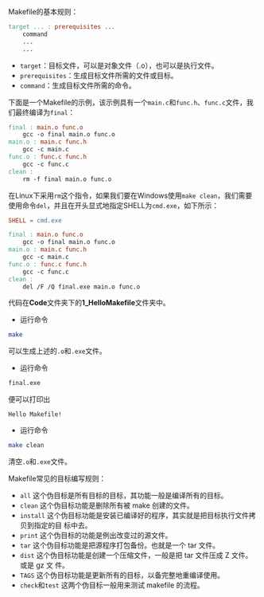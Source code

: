 Makefile的基本规则：

```makefile
target ... : prerequisites ...
    command
    ...
    ...
```

+ `target`：目标文件，可以是对象文件（.o），也可以是执行文件。
+ `prerequisites`：生成目标文件所需的文件或目标。
+ `command`：生成目标文件所需的命令。

下面是一个Makefile的示例，该示例具有一个`main.c`和`func.h`、`func.c`文件，我们最终编译为`final`：

```makefile
final : main.o func.o
    gcc -o final main.o func.o
main.o : main.c func.h
    gcc -c main.c
func.o : func.c func.h
    gcc -c func.c
clean :
    rm -f final main.o func.o
```

在Linux下采用`rm`这个指令，如果我们要在Windows使用`make clean`，我们需要使用命令`del`，并且在开头显式地指定SHELL为`cmd.exe`，如下所示：

```makefile
SHELL = cmd.exe

final : main.o func.o
	gcc -o final main.o func.o
main.o : main.c func.h
	gcc -c main.c 
func.o : func.c func.h
	gcc -c func.c 
clean :
	del /F /Q final.exe main.o func.o
```

代码在**Code**文件夹下的**1_HelloMakefile**文件夹中。

+ 运行命令

```bash
make
```
可以生成上述的`.o`和`.exe`文件。

+ 运行命令

```bash
final.exe
```

便可以打印出

```
Hello Makefile!
```


+ 运行命令
```bash
make clean
```
清空`.o`和`.exe`文件。

Makefile常见的目标编写规则：

+ `all`
这个伪目标是所有目标的目标，其功能一般是编译所有的目标。
+ `clean`
这个伪目标功能是删除所有被 make 创建的文件。
+ `install`
这个伪目标功能是安装已编译好的程序，其实就是把目标执行文件拷贝到指定的目
标中去。
+ `print`
这个伪目标的功能是例出改变过的源文件。
+ `tar`
这个伪目标功能是把源程序打包备份。也就是一个 tar 文件。
+ `dist`
这个伪目标功能是创建一个压缩文件，一般是把 tar 文件压成 Z 文件。或是 gz 文
件。
+ `TAGS`
这个伪目标功能是更新所有的目标，以备完整地重编译使用。
+ `check`和`test`
这两个伪目标一般用来测试 makefile 的流程。

